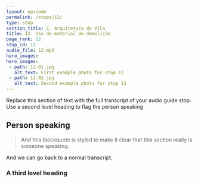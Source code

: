 ```yaml
---
layout: episode
permalink: /stops/12/
type: stop
section_title: C. Arquitetura da Vila
title: 12. Uso de material de demolição
page_rank: 12
stop_id: 12
audio_file: 12.mp3
hero_images:
hero_images:
 - path: 12-01.jpg
   alt_text: First example photo for stop 12
 - path: 12-02.jpg
   alt_text: Second example photo for stop 12
---
```


Replace this section of text with the full transcript of your audio guide stop. Use a second level heading to flag the person speaking

## Person speaking

> And this blockquote is styled to make it clear that this section really is someone speaking.

And we can go back to a normal transcript.

### A third level heading

